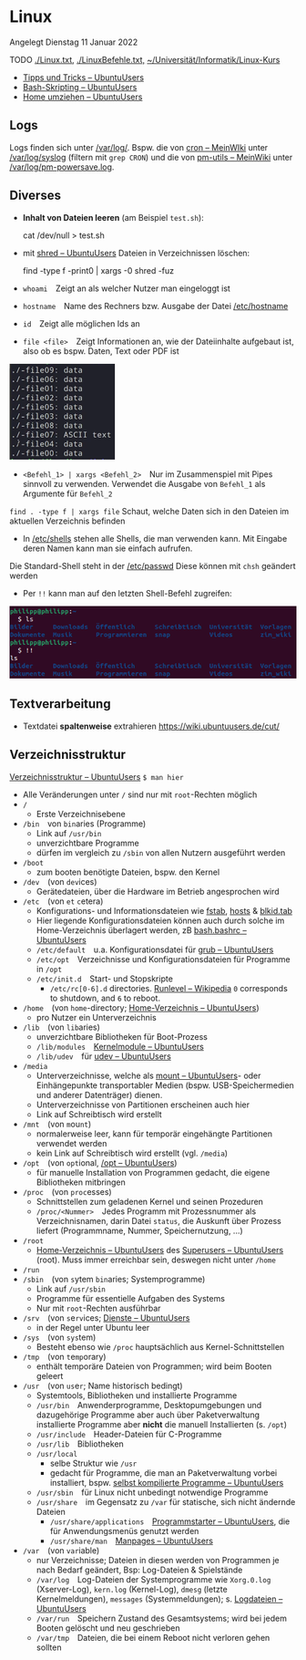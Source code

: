 # Linux
Angelegt Dienstag 11 Januar 2022

TODO [./Linux.txt](./Linux_files/Linux.txt), [./LinuxBefehle.txt,](./Linux_files/LinuxBefehle.txt,) [~/Universität/Informatik/Linux-Kurs](file:///home/philipp/Universit%C3%A4t/Informatik/Linux-Kurs)

* [Tipps und Tricks – UbuntuUsers](https://wiki.ubuntuusers.de/Shell/Tipps_und_Tricks/)
* [Bash-Skripting – UbuntuUsers](https://wiki.ubuntuusers.de/Shell/Bash-Skripting-Guide_für_Anfänger/#Programmfuehrung)
* [Home umziehen – UbuntuUsers](https://wiki.ubuntuusers.de/Home_umziehen/)


Logs
----
Logs finden sich unter [/var/log/](file:///var/log).
Bspw. die von [cron – MeinWIki](./Linux_files/cron.md) unter [/var/log/syslog](file:///var/log/syslog) (filtern mit ``grep CRON``) und die von [pm-utils – MeinWiki]() unter [/var/log/pm-powersave.log](file:///var/log/pm-powersave.log).

Diverses
--------

* **Inhalt von Dateien leeren** (am Beispiel ``test.sh``):

	cat /dev/null > test.sh


* mit [shred – UbuntuUsers](https://wiki.ubuntuusers.de/shred/) Dateien in Verzeichnissen löschen:

	find <Verzeichnis> -type f -print0 | xargs -0 shred -fuz 


* ``whoami  ``Zeigt an als welcher Nutzer man eingeloggt ist
* ``hostname  ``Name des Rechners bzw. Ausgabe der Datei [/etc/hostname](file:///etc/hostname)
* ``id  ``Zeigt alle möglichen Ids an
* ``file <file>  ``Zeigt Informationen an, wie der Dateiinhalte aufgebaut ist, also ob es bspw. Daten, Text oder PDF ist

![](./Linux_files/pasted_image.png)

* ``<Befehl_1> | xargs <Befehl_2>  ``Nur im Zusammenspiel mit Pipes sinnvoll zu verwenden. Verwendet die Ausgabe von ``Befehl_1`` als Argumente für ``Befehl_2``

``find . -type f | xargs file``
Schaut, welche Daten sich in den Dateien im aktuellen Verzeichnis befinden

* In [/etc/shells](file:///etc/shells) stehen alle Shells, die man verwenden kann. Mit Eingabe deren Namen kann man sie einfach aufrufen.

Die Standard-Shell steht in der [/etc/passwd](file:///etc/passwd)
Diese können mit ``chsh`` geändert werden

* Per ``!!`` kann man auf den letzten Shell-Befehl zugreifen:

![](./Linux_files/pasted_image002.png)

Textverarbeitung
----------------

* Textdatei **spaltenweise** extrahieren <https://wiki.ubuntuusers.de/cut/>


Verzeichnisstruktur
-------------------
[Verzeichnisstruktur – UbuntuUsers](https://wiki.ubuntuusers.de/Verzeichnisstruktur/)
``$ man hier``

* Alle Veränderungen unter ``/`` sind nur mit ``root``-Rechten möglich
* ``/``
	* Erste Verzeichnisebene
* ``/bin  ``von ``bin``aries (Programme)
	* Link auf ``/usr/bin``
	* unverzichtbare Programme
	* dürfen im vergleich zu ``/sbin`` von allen Nutzern ausgeführt werden
* ``/boot``
	* zum booten benötigte Dateien, bspw. den Kernel
* ``/dev  ``(von ``dev``ices)
	* Gerätedateien, über die Hardware im Betrieb angesprochen wird
* ``/etc  ``(von ``et`` ``c``etera)
	* Konfigurations- und Informationsdateien wie [fstab](https://wiki.ubuntuusers.de/fstab/), [hosts](https://wiki.ubuntuusers.de/hosts/) & [blkid.tab](https://wiki.ubuntuusers.de/blkid/)
	* Hier liegende Konfigurationsdateien können auch durch solche im Home-Verzeichnis überlagert werden, zB [bash.bashrc – UbuntuUsers](https://wiki.ubuntuusers.de/Bash/bashrc/)
	* ``/etc/default  ``u.a. Konfigurationsdatei für [grub – UbuntuUsers](https://wiki.ubuntuusers.de/GRUB_2/Konfiguration/)
	* ``/etc/opt  ``Verzeichnisse und Konfigurationsdateien für Programme in ``/opt``
	* ``/etc/init.d  ``Start- und Stopskripte
		* ``/etc/rc[0-6].d`` directories. [Runlevel – Wikipedia](http://en.wikipedia.org/wiki/Runlevel) ``0`` corresponds to shutdown, and ``6`` to reboot.
* ``/home  ``(von ``home``-directory; [Home-Verzeichnis – UbuntuUsers](https://wiki.ubuntuusers.de/Homeverzeichnis/))
	* pro Nutzer ein Unterverzeichnis
* ``/lib  ``(von ``lib``aries)
	* unverzichtbare Bibliotheken für Boot-Prozess
	* ``/lib/modules  ``[Kernelmodule – UbuntuUsers](https://wiki.ubuntuusers.de/Kernelmodule/)
	* ``/lib/udev  ``für [udev – UbuntuUsers](https://wiki.ubuntuusers.de/udev/)
* ``/media  ``
	* Unterverzeichnisse, welche als [mount – UbuntuUsers](https://wiki.ubuntuusers.de/mount/)- oder Einhängepunkte transportabler Medien (bspw. USB-Speichermedien und anderer Datenträger) dienen.
	* Unterverzeichnisse von Partitionen erscheinen auch hier
	* Link auf Schreibtisch wird erstellt
* ``/mnt  ``(von ``m``ou``nt``)
	* normalerweise leer, kann für temporär eingehängte Partitionen verwendet werden
	* kein Link auf Schreibtisch wird erstellt (vgl. ``/media``)
* ``/opt  ``(von ``opt``ional, [/opt – UbuntuUsers](https://wiki.ubuntuusers.de/opt/))
	* für manuelle Installation von Programmen gedacht, die eigene Bibliotheken mitbringen
* ``/proc  ``(von ``proc``esses)
	* Schnittstellen zum geladenen Kernel und seinen Prozeduren
	* ``/proc/<Nummer>  ``Jedes Programm mit Prozessnummer als Verzeichnisnamen, darin Datei ``status``, die Auskunft über Prozess liefert (Programmname, Nummer, Speichernutzung, ...)
* ``/root``
	* [Home-Verzeichnis – UbuntuUsers](https://wiki.ubuntuusers.de/Homeverzeichnis/) des [Superusers – UbuntuUsers](https://wiki.ubuntuusers.de/sudo/) (root). Muss immer erreichbar sein, deswegen nicht unter ``/home``
* ``/run``
* ``/sbin  ``(von ``s``ytem ``bin``aries; Systemprogramme)
	* Link auf ``/usr/sbin``
	* Programme für essentielle Aufgaben des Systems
	* Nur mit ``root``-Rechten ausführbar
* ``/srv  ``(von ``s``e``rv``ices; [Dienste – UbuntuUsers](https://wiki.ubuntuusers.de/Dienste/)
	* in der Regel unter Ubuntu leer
* ``/sys  ``(von ``sys``tem)
	* Besteht ebenso wie ``/proc`` hauptsächlich aus Kernel-Schnittstellen
* ``/tmp  ``(von ``t``e``mp``orary)
	* enthält temporäre Dateien von Programmen; wird beim Booten geleert
* ``/usr  ``(von ``us``e``r``; Name historisch bedingt)
	* Systemtools, Bibliotheken und installierte Programme
	* ``/usr/bin  ``Anwenderprogramme, Desktopumgebungen und dazugehörige Programme aber auch über Paketverwaltung installierte Programme aber **nicht** die manuell Installierten (s. ``/opt``)
	* ``/usr/include  ``Header-Dateien für C-Programme
	* ``/usr/lib  ``Bibliotheken
	* ``/usr/local``
		* selbe Struktur wie ``/usr``
		* gedacht für Programme, die man an Paketverwaltung vorbei installiert, bspw. [selbst kompilierte Programme – UbuntuUsers](https://wiki.ubuntuusers.de/Programme_kompilieren/)
	* ``/usr/sbin  ``für Linux nicht unbedingt notwendige Programme
	* ``/usr/share  ``im Gegensatz zu ``/var`` für statische, sich nicht ändernde Dateien
		* ``/usr/share/applications  ``[Programmstarter – UbuntuUsers](https://wiki.ubuntuusers.de/Programmstarter/), die für Anwendungsmenüs genutzt werden
		* ``/usr/share/man  ``[Manpages – UbuntuUsers](https://wiki.ubuntuusers.de/man/)
* ``/var  ``(von ``var``iable)
	* nur Verzeichnisse; Dateien in diesen werden von Programmen je nach Bedarf geändert, Bsp: Log-Dateien & Spielstände
	* ``/var/log  ``Log-Dateien der Systemprogramme wie ``Xorg.0.log`` (Xserver-Log), ``kern.log`` (Kernel-Log), ``dmesg`` (letzte Kernelmeldungen), ``messages`` (Systemmeldungen); s. [Logdateien – UbuntuUsers](https://wiki.ubuntuusers.de/Logdateien/)
	* ``/var/run  ``Speichern Zustand des Gesamtsystems; wird bei jedem Booten gelöscht und neu geschrieben
	* ``/var/tmp  ``Dateien, die bei einem Reboot nicht verloren gehen sollten




